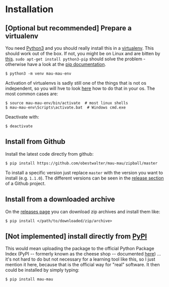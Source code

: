 # Installation

## [Optional but recommended] Prepare a virtualenv

You need [Python3](https://www.python.org/downloads/) and you should really install this in a [virtualenv](https://docs.python.org/3/library/venv.html). This should work out of the box. If not, you might be on Linux and are bitten by [this](https://bugs.launchpad.net/ubuntu/+source/python3.4/+bug/1290847). `sudo apt-get install python3-pip` should solve the problem - otherwise have a look at the [pip documentation](https://pip.pypa.io/en/stable/installing/).

    $ python3 -m venv mau-mau-env
        
Activation of virtualenvs is sadly still one of the things that is not os independent, so you will hve to look [here](https://docs.python.org/3/library/venv.html#creating-virtual-environments) how to do that in your os. The most common cases are:

    $ source mau-mau-env/bin/activate  # most linux shells
    $ mau-mau-env\Scripts\activate.bat  # Windows cmd.exe

Deactivate with:

    $ deactivate

## Install from Github

Install the latest code directly from github:

    $ pip install https://github.com/obestwalter/mau-mau/zipball/master
    
To install a specific version just replace `master` with the version you want to install (e.g. `1.1.0`). The different versions can be seen in the [release section](https://github.com/obestwalter/mau-mau/releases) of a Github project.

## Install from a downloaded archive

On the [releases page](https://github.com/obestwalter/mau-mau/releases/) you can download zip archives and install them like:

    $ pip install </path/to/downloaded/zip/archive>

## [Not implemented] install directly from [PyPI](https://pypi.python.org/pypi)

This would mean uploading the package to the official Python Package Index (PyPI -- formerly known as the cheese shop -- documented [here](https://docs.python.org/3/distutils/packageindex.html)) ... it's not hard to do but not necessary for a learning tool like this, so I just mention it here, because that is the official way for "real" software. It then could be installed by simply typing:

    $ pip install mau-mau

